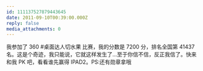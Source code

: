 ```yaml
---
id: 111137527879443645
date: 2011-09-10T00:39:00.000Z
reply: false
media_attachments: 0
---
```


我参加了 360 #桌面达人切水果 比赛，我的分数是 7200 分，排名全国第 41437 名。这是个奇迹，我只能说，它就这样发生了…至于你信不信，反正我信了。快来和我 PK 吧，看看谁先赢得 IPAD2。PS:还有勋章拿哦 ​​​​

